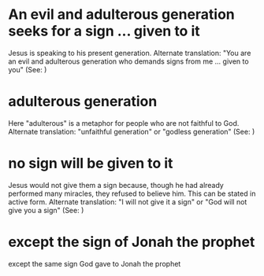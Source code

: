 
# An evil and adulterous generation seeks for a sign ... given to it
Jesus is speaking to his present generation. Alternate translation: "You are an evil and adulterous generation who demands signs from me ... given to you" (See: )

# adulterous generation
Here "adulterous" is a metaphor for people who are not faithful to God. Alternate translation: "unfaithful generation" or "godless generation" (See: )

# no sign will be given to it
Jesus would not give them a sign because, though he had already performed many miracles, they refused to believe him. This can be stated in active form. Alternate translation: "I will not give it a sign" or "God will not give you a sign" (See: )

# except the sign of Jonah the prophet
except the same sign God gave to Jonah the prophet